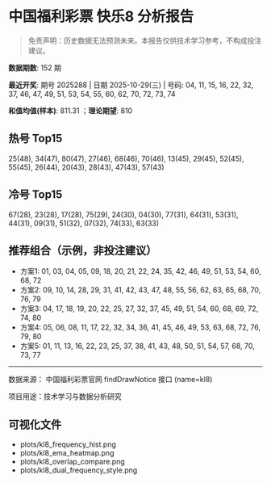 # 中国福利彩票 快乐8 分析报告

> 免责声明：历史数据无法预测未来。本报告仅供技术学习参考，不构成投注建议。


**数据期数**: 152 期

**最近开奖**: 期号 2025288 | 日期 2025-10-29(三) | 号码: 04, 11, 15, 16, 22, 32, 37, 46, 47, 49, 51, 53, 54, 55, 60, 62, 70, 72, 73, 74

**和值均值(样本)**: 811.31 ；**理论期望**: 810


## 热号 Top15

25(48), 34(47), 80(47), 27(46), 68(46), 70(46), 13(45), 29(45), 52(45), 55(45), 26(44), 20(43), 28(43), 47(43), 57(43)


## 冷号 Top15

67(28), 23(28), 17(28), 75(29), 24(30), 04(30), 77(31), 64(31), 53(31), 44(31), 09(31), 51(32), 07(32), 74(33), 63(33)


## 推荐组合（示例，非投注建议）

- 方案1: 01, 03, 04, 05, 09, 18, 20, 21, 22, 24, 35, 42, 46, 49, 51, 53, 54, 60, 68, 72
- 方案2: 09, 10, 14, 28, 29, 31, 41, 42, 43, 47, 48, 55, 56, 62, 63, 65, 68, 70, 76, 79
- 方案3: 04, 17, 18, 19, 20, 22, 25, 27, 32, 37, 45, 49, 51, 54, 60, 68, 69, 72, 74, 80
- 方案4: 05, 06, 08, 11, 17, 22, 32, 34, 36, 41, 45, 46, 49, 53, 63, 68, 72, 76, 79, 80
- 方案5: 01, 11, 13, 16, 22, 23, 25, 37, 38, 41, 43, 48, 50, 51, 54, 57, 68, 70, 73, 77

---

数据来源： 中国福利彩票官网 findDrawNotice 接口 (name=kl8)

项目用途：技术学习与数据分析研究


## 可视化文件

- plots/kl8_frequency_hist.png
- plots/kl8_ema_heatmap.png
- plots/kl8_overlap_compare.png
- plots/kl8_dual_frequency_style.png